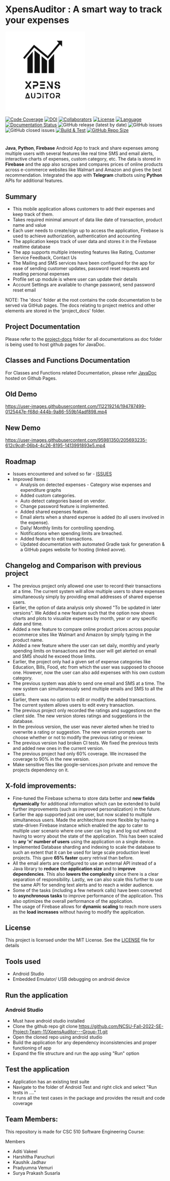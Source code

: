 # XpensAuditor : A smart way to track your expenses
<img src="https://github.com/NCSU-Fall-2022-SE-Project-Team-11/XpensAuditor---Group-11/blob/main/project-docs/demo/ic_account-playstore.png" alt="app_icon" width="250px" />

[![Code Coverage](https://codecov.io/gh/NCSU-Fall-2022-SE-Project-Team-11/XpensAuditor---Group-11/branch/main/graphs/badge.svg)](https://codecov.io/gh/NCSU-Fall-2022-SE-Project-Team-11/XpensAuditor---Group-11/branch/main)
[![DOI](https://zenodo.org/badge/566109274.svg)](https://zenodo.org/badge/latestdoi/566109274)
[![Collaborators](https://img.shields.io/badge/Collaborators-5-orange.svg?style=flat)](https://github.com/NCSU-Fall-2022-SE-Project-Team-11/XpensAuditor---Group-11/graphs/contributors)
[![License](https://img.shields.io/badge/License-MIT-purple.svg?style=flat)](https://github.com/NCSU-Fall-2022-SE-Project-Team-11/XpensAuditor---Group-11/blob/main/LICENSE)
[![Language](https://img.shields.io/badge/Language-Java-blue.svg?style=flat)](https://github.com/NCSU-Fall-2022-SE-Project-Team-11/XpensAuditor---Group-11/search?l=java)
[![Documentation Status](https://readthedocs.org/projects/ansicolortags/badge/?version=latest)](https://github.com/NCSU-Fall-2022-SE-Project-Team-11/XpensAuditor---Group-11/blob/main/README.md)
![GitHub release (latest by date)](https://img.shields.io/github/v/release/NCSU-Fall-2022-SE-Project-Team-11/XpensAuditor---Group-11?display_name=tag)
![GitHub issues](https://img.shields.io/github/issues/NCSU-Fall-2022-SE-Project-Team-11/XpensAuditor---Group-11)
![GitHub closed issues](https://img.shields.io/github/issues-closed/NCSU-Fall-2022-SE-Project-Team-11/XpensAuditor---Group-11)
[![Build & Test](https://github.com/NCSU-Fall-2022-SE-Project-Team-11/XpensAuditor---Group-11/actions/workflows/android.yml/badge.svg)](https://github.com/NCSU-Fall-2022-SE-Project-Team-11/XpensAuditor---Group-11/actions/workflows/android.yml)
[![GitHub Repo Size](https://img.shields.io/github/repo-size/NCSU-Fall-2022-SE-Project-Team-11/XpensAuditor---Group-11.svg)](https://img.shields.io/github/repo-size/NCSU-Fall-2022-SE-Project-Team-11/XpensAuditor---Group-11.svg)
#
**Java**, **Python**, **Firebase** Android App to track and share expenses among multiple users with several features like real time SMS and email alerts, interactive charts of expenses, custom category, etc. The data is stored in **Firebase** and the app also scrapes and compares prices of online products across e-commerce websites like Walmart and Amazon and gives the best recommendation. Integrated the app with **Telegram** chatbots using **Python** APIs for additional features.


## Summary
 
 - This mobile application allows customers to add their expenses and keep track of them. 
 - Takes required minimal amount of data like date of transaction, product name and value
 - Each user needs to create/sign up to access the application, Firebase is used to achieve authorization, authentication and accounting
 - The application keeps track of user data and stores it in the Firebase realtime database
 - The app supports multiple interesting features like Rating, Customer Service Feedback, Contact Us
 - The Mailing and SMS services have been configured for the app for ease of sending customer updates, password reset requests and reading personal expenses 
 - Profile set up module is where user can update their details 
 - Account Settings are available to change password, send password reset email

 NOTE: The 'docs' folder at the root contains the code documentation to be served via GitHub pages. The docs relating to project metrics and other elements are stored in the 'project_docs' folder.

## Project Documentation 
Please refer to the [project-docs](https://github.com/NCSU-Fall-2022-SE-Project-Team-11/XpensAuditor---Group-11/tree/main/project-docs) folder for all documentations as doc folder is being used to host github pages for JavaDoc.

## Classes and Functions Documentation 
For Classes and Functions related Documentation, please refer [JavaDoc](https://ncsu-fall-2022-se-project-team-11.github.io/XpensAuditor---Group-11/) hosted on Github Pages.

## Old Demo

https://user-images.githubusercontent.com/112219214/194787499-0125447e-f68d-444b-9a86-559b14adf898.mp4

## New Demo

https://user-images.githubusercontent.com/95981350/205693235-612c9cdf-06b4-4c26-8195-1413991893e5.mp4


## Roadmap

 - Issues encountered and solved so far - [ISSUES](https://github.com/NCSU-Fall-2022-SE-Project-Team-11/XpensAuditor---Group-11/issues?q=is%3Aissue+is%3Aclosed)
 - Improved Items :
   - Analysis on detected expenses - Category wise expenses and expenditure graphs
   - Added custom categories.
   - Auto detect categories based on vendor.
   - Change password feature is implemented.
   - Added shared expenses feature.
   - Email alerts when a shared expense is added (to all users involved in the expense).
   - Daily/ Monthly limits for controlling spending.
   - Notifications when spending limits are breached.
   - Added feature to edit transactions.
   - Updated documentation with automated Gradle task for generation & a GitHub pages website for hosting (linked aovve).

## Changelog and Comparison with previous project
 - The previous project only allowed one user to record their transactions at a time. The current system will allow multiple users to share expenses simultaneously simply by providing email addresses of shared expense users.
 - Earlier, the option of data analysis only showed "To be updated in later versions". We Added a new feature such that the option now shows charts and plots to visualize expenses by month, year or any specific date and time.
 - Added a new feature to compare online product prices across popular ecommerce sites like Walmart and Amazon by simply typing in the product name.
 - Added a new feature where the user can set daily, monthly and yearly spending limits on transactions and the user will get alerted on email and SMS should he exceed those limits.
 - Earlier, the project only had a given set of expense categories like Education, Bills, Food, etc from which the user was supposed to choose one. However, now the user can also add expenses with his own custom category.
 - The previous system was able to send one email and SMS at a time. The new system can simultaneously send multiple emails and SMS to all the users.
 - Earlier, there was no option to edit or modify the added transactions. The current system allows users to edit every transaction.
 - The previous project only recorded the ratings and suggestions on the client side. The new version stores ratings and suggestions in the database.
 - In the previous version, the user was never alerted when he tried to overwrite a rating or suggestion. The new version prompts user to choose whether or not to modify the previous rating or review.
 - The previous version had broken CI tests. We fixed the previous tests and added new ones in the current version.
 - The previous project had only 60% coverage. We increased the coverage to 90% in the new version.
 - Make sensitive files like google-services.json private and remove the projects dependency on it.

## X-fold improvements:
- Fine-tuned the Firebase schema to store data better and **new fields dynamically** for additional information which can be extended to build further improvements (such as improved personalization) in the future.
- Earlier the app supported just one user, but now scaled to multiple simultaneous users. Made the architechture more flexible by having a state-driven Firebase instance which enabled the app to cater to multiple user scenario where one user can log in and log out without having to worry about the state of the application. This has been scaled to **any 'n' number of users** using the application on a single device.
- Implemented Database sharding and indexing to scale the database to such an extent that it can be used for large scale production level projects. This gave **65% faster** query retrival than before.
- All the email alerts are configured to use an external API instead of a Java library to **reduce the application size** and to **improve dependencies**. This also **lowers the complexity** since there is a clear separation of responsibility. Lastly, we can also scale this further to use the same API for sending text alerts and to reach a wider audience.
- Some of the tasks (including a few network calls) have been converted to **asynchronous tasks** to improve performance of the application. This also optimizes the overall performance of the application.
- The usage of Firebase allows for **dynamic scaling** to reach more users as the **load increases** without having to modify the application.
 

## License

 This project is licensed under the MIT License. See the [LICENSE](https://github.com/NCSU-Fall-2022-SE-Project-Team-11/XpensAuditor---Group-11/blob/main/LICENSE) file for details
 
## Tools used

- Android Studio
- Embedded Emulator/ USB debugging on android device

## Run the application
### Android Studio
 - Must have android studio installed
 - Clone the github repo
   git clone https://github.com/NCSU-Fall-2022-SE-Project-Team-11/XpensAuditor---Group-11.git
 - Open the cloned repo using android studio
 - Build the application for any dependency inconsistencies and proper functioning of app
 - Expand the file structure and run the app using "Run" option
 
## Test the application

 - Application has an existing test suite
 - Navigate to the folder of Android Test and right click and select "Run tests in ...."
 - It runs all the test cases in the package and provides the result and code coverage
 
## Team Members:

This repository is made for CSC 510 Software Engineering Course:

Members
 - Aditi Vakeel 
 - Harshitha Paruchuri 
 - Kaushik Jadhav
 - Pradyumna Vemuri
 - Surya Prakash Susarla

